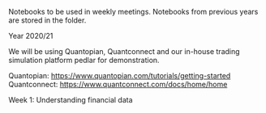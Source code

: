 Notebooks to be used in weekly meetings. Notebooks from previous years are stored in the folder. 

Year 2020/21 

We will be using Quantopian, Quantconnect and our in-house trading simulation platform pedlar for demonstration.

Quantopian: https://www.quantopian.com/tutorials/getting-started
Quantconnect: https://www.quantconnect.com/docs/home/home

Week 1: Understanding financial data
